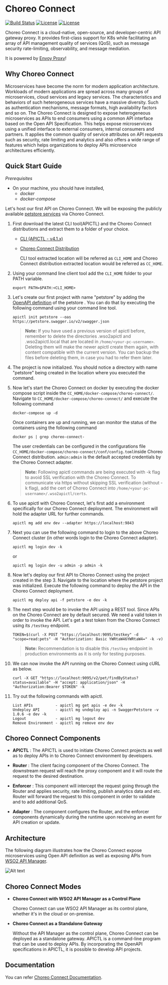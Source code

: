 # Choreo Connect

[![Build Status](https://wso2.org/jenkins/job/products/job/product-microgateway/badge/icon)](https://wso2.org/jenkins/job/products/job/product-microgateway/)
[![License](https://img.shields.io/badge/License-Apache%202.0-blue.svg)](https://opensource.org/licenses/Apache-2.0)
[![License](https://img.shields.io/badge/slack-microgateway-blueviolet)](https://join.slack.com/t/wso2-apim/shared_invite/enQtNzEzMzk5Njc5MzM0LTgwODI3NmQ1MjI0ZDQyMGNmZGI4ZjdkZmI1ZWZmMjNkY2E0NmY3ZmExYjkxYThjNzNkOTU2NWJmYzM4YzZiOWU)

Choreo Connect is a cloud-native, open-source, and developer-centric API gateway proxy. It provides first-class support for K8s while facilitating an array of API management quality of services (QoS), such as message security rate-limiting, observability, and message mediation.

It is powered by [Envoy Proxy](https://www.envoyproxy.io/)!

## Why Choreo Connect
Microservices have become the norm for modern application architecture. Workloads of modern applications are spread 
across many groups of microservices, cloud services and legacy services. The characteristics and behaviors of such 
heterogeneous services have a massive diversity. Such as authentication mechanisms, message formats, high availability 
factors and so on.
The Choreo Connect is designed to expose heterogeneous microservices as APIs to end consumers using a common API 
interface based on the Open API Specification. This helps expose microservices using a unified interface to external 
consumers, internal consumers and partners. It applies the common quality of service attributes on API requests such as 
security, rate limiting and analytics and also offers a wide range of features which helps organizations to deploy APIs 
microservice architectures efficiently.

## Quick Start Guide

*Prerequisites*  
- On your machine, you should have installed,  
  - *docker*
  - *docker-compose* 

Let's host our first API on Choreo Connect. We will be exposing the publicly available [petstore services](https://petstore.swagger.io/) via  Choreo Connect.

1. First download the latest CLI tool(APICTL) and the Choreo Connect distributions
and extract them to a folder of your choice.
   
    * [CLI (APICTL - v4.1.x)](https://github.com/wso2/product-apim-tooling/releases/)
    * [Choreo Connect Distribution](https://github.com/wso2/product-microgateway/releases/)
    
      CLI tool extracted location will be referred as `CLI_HOME` and Choreo Connect distribution extracted location would be referred as `CC_HOME`.

2. Using your command line client tool add the `CLI_HOME` folder to your PATH variable.
    ```
    export PATH=$PATH:<CLI_HOME>
    ```

3. Let's create our first project with name "petstore" by adding the [OpenAPI definition](https://petstore.swagger.io/v2/swagger.json) of the petstore . You can do that by executing the following command using your command line tool.

    ```
    apictl init petstore --oas https://petstore.swagger.io/v2/swagger.json
    ```
   > **Note:**  If you have used a previous version of apictl before, remember to delete the directories  .wso2apictl and .wso2apictl.local that are located in `/home/<your-pc-username>`. Deleting them will make the newer apictl create them again, with content compatible with the current version. You can backup the files before deleting them, in case you had to refer them later.


4. The project is now initialized. You should notice a directory with name "petstore" being created in the location 
where you executed the command. 

 
5. Now let's start the Choreo Connect on docker by executing the docker compose script inside the `CC_HOME/docker-compose/choreo-connect/`. Navigate to `CC_HOME/docker-compose/choreo-connect/` and execute the following command
    ```
    docker-compose up -d
    ```

    Once containers are up and running, we can monitor the status of the containers using the following command

    ```
    docker ps | grep choreo-connect-
    ```
    The user credentials can be configured in the configurations file `CC_HOME/docker-compose/choreo-connect/conf/config.toml`inside Choreo Connect distribution. `admin:admin` is the default accepted credentials by the Choreo Connect adapter.

    > **Note:** Following apictl commands are being executed with -k flag to avoid SSL verification with the Choreo Connect.
    To communicate via https without skipping SSL verification (without -k flag), add the cert of Choreo Connect into `/home/<your-pc-username>/.wso2apictl/certs`.


6. To use apictl with Choreo Connect, let's first add a environment specifically for our Choreo Connect deployment. The environment will hold the adapter URL for further commands.

    ```
    apictl mg add env dev --adapter https://localhost:9843
    ```

7. Next you can use the following command to login to the above Choreo Connect cluster (in other words login to the Choreo Connect adapter).

    ```
    apictl mg login dev -k
    ```
    or
    ```
    apictl mg login dev -u admin -p admin -k
    ```


8. Now let's deploy our first API to Choreo Connect using the project created in the step 3. Navigate to the location where the petstore project was initialized. Execute the following command to deploy the API in the Choreo Connect deployment.

    ```
    apictl mg deploy api -f petstore -e dev -k
    ```

9. The next step would be to invoke the API using a REST tool. Since APIs on the Choreo Connect are by default secured. We need a valid token in order to invoke the API. 
Let's get a test token from the Choreo Connect using its `/testkey` endpoint.
   
    ```
    TOKEN=$(curl -X POST "https://localhost:9095/testkey" -d "scope=read:pets" -H "Authorization: Basic YWRtaW46YWRtaW4=" -k -v)
    ``` 
   > **Note:**
    Recommendation is to disable this `/testkey` endpoint in production environments as it is only for testing purposes.

10. We can now invoke the API running on the Choreo Connect using cURL as below.
    ```
    curl -X GET "https://localhost:9095/v2/pet/findByStatus?status=available" -H "accept: application/json" -H "Authorization:Bearer $TOKEN" -k
    ```

11. Try out the following commands with apictl. 

    ```
    List APIs          - apictl mg get apis -e dev -k
    Undeploy API       - apictl mg undeploy api -n SwaggerPetstore -v 1.0.6 -e dev -k
    Logout             - apictl mg logout dev   
    Remove Environment - apictl mg remove env dev
    ```

## Choreo Connect Components
- **APICTL** : The APICTL is used to initiate Choreo Connect projects as well as to deploy APIs in to Choreo Connect environment by developers. 

- **Router** : The client facing component of the Choreo Connect. The downstream request will reach the proxy component and it will route the request
to the desired destination.

- **Enforcer** : This component will intercept the request going through the Router and applies security, rate limiting, publish analytics data and etc.
Router will forward the request to this component in order to validate and to add additional QoS.

- **Adapter** : The component configures the Router, and the enforcer components dynamically during the runtime upon receiving an event for API
creation or update.
  
## Architecture

The following diagram illustrates how the Choreo Connect expose microservices using Open API definition as well 
as exposing APIs from [WSO2 API Manager](https://wso2.com/api-management/).

![Alt text](Architecture.png?raw=true "Title")

## Choreo Connect Modes

- **Choreo Connect with WSO2 API Manager as a Control Plane**
    
  Choreo Connect can use WSO2 API Manager as its control plane, whether it's in the cloud or on-premise.


- **Choreo Connect as a Standalone Gateway**

    Without the API Manager as the control plane, Choreo Connect can be deployed as a standalone gateway. APICTL is a command-line program that can be used to deploy APIs. By incorporating the OpenAPI specifications in APICTL, it is possible to develop API projects. 

## Documentation

You can refer [Choreo Connect Documentation](https://apim.docs.wso2.com/en/4.0.0/deploy-and-publish/deploy-on-gateway/choreo-connect/getting-started/choreo-connect-overview/).
  